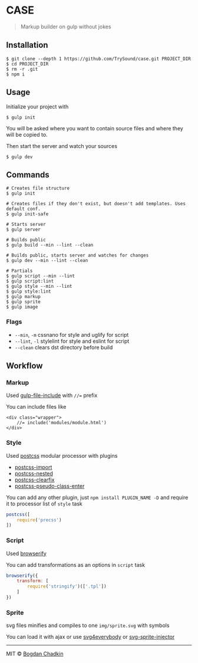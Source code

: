 # CASE

> Markup builder on gulp without jokes

## Installation

```shell
$ git clone --depth 1 https://github.com/TrySound/case.git PROJECT_DIR
$ cd PROJECT_DIR
$ rm -r .git
$ npm i
```

## Usage

Initialize your project with

```shell
$ gulp init
```

You will be asked where you want to contain source files and where they will be copied to.

Then start the server and watch your sources

```shell
$ gulp dev
```

## Commands

```shell
# Creates file structure
$ gulp init

# Creates files if they don't exist, but doesn't add templates. Uses default conf.
$ gulp init-safe

# Starts server
$ gulp server

# Builds public
$ gulp build --min --lint --clean

# Builds public, starts server and watches for changes
$ gulp dev --min --lint --clean

# Partials
$ gulp script --min --lint
$ gulp script:lint
$ gulp style --min --lint
$ gulp style:lint
$ gulp markup
$ gulp sprite
$ gulp image
```

### Flags

- `--min`, `-m` cssnano for style and uglify for script
- `--lint`, `-l` stylelint for style and eslint for script
- `--clean` clears dst directory before build

## Workflow

### Markup

Used [gulp-file-include](https://github.com/coderhaoxin/gulp-file-include) with `//=` prefix

You can include files like

```
<div class="wrapper">
	//= include('modules/module.html')
</div>
```

### Style

Used [postcss](https://github.com/postcss/postcss) modular processor with plugins

- [postcss-import](https://github.com/postcss/postcss-import)
- [postcss-nested](https://github.com/postcss/postcss-nested)
- [postcss-clearfix](https://github.com/seaneking/postcss-clearfix)
- [postcss-pseudo-class-enter](https://github.com/jonathantneal/postcss-pseudo-class-enter)

You can add any other plugin, just `npm install PLUGIN_NAME -D` and require it to processor list of `style` task

```js
postcss([
	require('precss')
])
```

### Script

Used [browserify](https://github.com/substack/node-browserify)

You can add transformations as an options in `script` task

```js
browserify({
	transform: [
		require('stringify')(['.tpl'])
	]
})
```

### Sprite

svg files minifies and compiles to one `img/sprite.svg` with symbols

You can load it with ajax or use [svg4everybody](https://github.com/jonathantneal/svg4everybody) or [svg-sprite-injector](https://github.com/TrySound/svg-sprite-injector)

***

MIT © [Bogdan Chadkin](mailto:trysound@yandex.ru)
